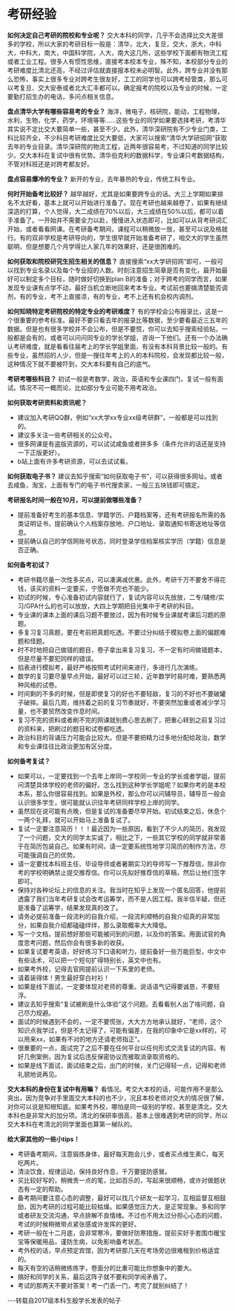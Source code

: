 # 考研经验
**如何决定自己考研的院校和专业呢？**
交大本科的同学，几乎不会选择比交大差很多的学校，所以大家的考研目标一般是：清华，北大，复旦，交大，浙大，中科大，中科大，南大，中国科学院，人大，南大这几所，这些学校下面都有物流工程或者工业工程。很多人有惯性思维，直接考本校本专业，殊不知，本校部分专业的考研难度比清北还高，不经过评估就直接报本校未必明智。此外，跨专业并没有那么恐怖，事实上很多专业对跨考生很友好，工工的同学也可以跨考经管类，那么可以考复旦、交大安泰或者北大汇丰都可以。确定报考的院校以及专业的时候，一定要勤打招生办的电话，多问点相关信息。

**盘点清华大学有哪些容易考的专业？**
海洋，微电子，核研院，能动，工程物理，水利，生物，化学，药学，环境等等......这些专业的同学如果要选择考研，考清华其实说不定比交大要简单一些，甚至不少。此外，清华深研院有不少专业门类，工科比较齐全，不少科目考研难度比交大要低，大家可以搜索“清华大学研招网”获取去年的专业目录。清华深研院的物流工程，近两年很容易考，不过知道的同学比较少。交大本科在复试中很有优势。清华伯克利的数据科学，专业课只考数据结构，不管对科班还是对跨考都友好。

**盘点容易爆冷的专业？**
新开的专业，去年暴热的专业，传统工科专业。

**何时开始备考比较好？**
越早越好，尤其是如果要跨专业的话。大三上学期如果排名不太好看，基本上就可以开始进行准备了。现在考研也越来越卷了，如果有继续深造的打算，个人觉得，大二成绩在70%以后，大三成绩在50%以后，都可以着手准备了。一开始并不需要全力以赴，慢慢进入状态即可，比如可以从背考研词汇开始，或者看看网课。在考研备考期间，课程可以稍微放一放，甚至可以说及格就行。有的双非学校是考研导向的，学生很早就开始准备考研了，咱交大的学生虽然聪明，但是想要几个月学得比人家几年的效果好，还是很困难的。

**如何获取和院校研究生招生相关的信息？**
直接搜索“xx大学研招网”即可，一般可以找到专业名录以及每个专业招的人数。时刻注意招生简章是否有变化，最开始最好可以制定多个目标，随时做好切换到plan B的准备；对于跨考的同学而言，如果发现专业课有点学不动，最好当机立断地回来考本专业。考试前也要搞清楚能否调剂，有的专业，考不上直接凉，有的专业，考不上还有机会校内调剂。

**如何知晓特定考研院校的特定专业的考研难度？**
有的学校会公布报录比，这是一个很重要的参考标准。最好不要只看去年的报录比等数据，至少要看最近三五年的数据。但是也有很多学校并不会公布，但是不要慌，你可以去知乎搜索经验贴，一般都是会有的，或者可以问问同专业的学长学姐，咨询一下他们。还有一个办法确认考研难度，就是看看往届考上的学长学姐里面，有没有本科背景比较一般的。有些专业，虽然招的人少，但是一搜往年考上的人的本科院校，会发现都比较一般，这种情况下就不要被吓到，交大本科要有自己的底气。

**考研考哪些科目？**
初试一般是考数学，政治，英语和专业课四门，复试一般有面试。情况不可一概而论，比如部分专业可能不用考政治。

**如何获取考研资料和资讯呢？**
* 建议加入考研QQ群，例如“xx大学xx专业xx级考研群”，一般都是可以找到的。
* 建议多关注一些考研相关的公众号。
* 很多网课是有盗版资源的，可以试试咸鱼或者拼多多（条件允许的话还是支持一下正版更好）。
* b站上面有许多考研资源，可以去试试看。

**如何获取电子书？**
建议去知乎搜索“如何获取电子书”，可以获得很多网址。或者去咸鱼，淘宝，上面有专门的电子书代搜卖家，一般三五块钱即可搞定。

**考研报名时间一般在10月，可以提前做哪些准备？**
* 提前准备好考生的基本信息、学籍学历、户籍档案等，还有考研报名所需的各类证明证书，提前确认个人档案存放地、户口地址、录取通知书寄送地址等信息。
* 提前确认自己的学信网账号状态，同时登录学信档案核实学历（学籍）信息是否正确。

**如何备考初试？**
* 考研书籍尽量一次性多买点，可以凑满减优惠。此外，考研千万不要舍不得花钱，该买的资料一定要买，宁愿做不完也不能少。
* 初试的时候，专心准备初试内容就行了，复试内容可以先放放，二专/辅修/实习/GPA什么的也可以放放，大四上学期把目光集中于考研的科目。
* 专业课的课本上面的课后习题不要放过，因为有时候专业课就考课后习题的原题。
* 多复习复习真题，要在考前把真题吃透。不要过分纠结于模拟卷上面的偏题难题和怪题。
* 时不时地把自己做错的题目，卷子拿出来复习复习，不一定有时间做错题本，但是尽量不要犯同样的错误。
* 掐表进行模拟考，最好严格按照考试时间来进行，多进行几次演练。
* 数学的复习要尽量早点开始，最好可以过三轮，近年数学时易时难，要熟悉两种风格的试卷。
* 时间剩的不多的时候，但是即使复习的好也不要轻敌，复习的不好也不要破罐子破摔。最后几周，维持着之前的复习节奏就好，不要突然加重或者减少学习量，也不要贸然改变作息时间。
* 复习不完的资料或者刷不完的网课就别费心思去刷了，把重心转到之前复习过的资料来，把刷过的题目和试卷都吃透。
* 政治科目的背诵压力可能会比较大。但是不要把精力过多地分配给政治，数学和专业课往往比政治更加有区分度。

**如何备考复试？**
* 如果可以，一定要找到一个去年上岸同一学校同一专业的学长或者学姐，提前问清楚具体学校的老师的偏好。怎么找到这种学长学姐呢？如果你考的是本校本系，那么你很容易找到。如果是外校，那么你可以问辅导员，辅导员一般会认识很多学生，很可能就认识往年考研同样学校上岸的同学。
* 虽然现在说可能有点晚，但是复试的准备要尽早开始。初试结束之后，休息个一两个礼拜，就可以开始马上准备复试了。
* 复试一定要注意简历！！！最近因为一些原因，看到了不少人的简历，我发现了一个问题，交大的同学太实诚了，相比之下，一些其它学校的同学就非常善于在简历包装自己。如果有时间，请一定要系统性地学习简历的制作方法，尽可能强调自己的优势。
* 请一定要找本科班主任、毕设导师或者暑期实习的导师写一下推荐信，除非你考的学校明确禁止提交推荐信。你可以先拟好推荐信的草稿，然后让他们签字即可。
* 保持对各种论坛上的信息的关注。我当时在知乎上发现一个匿名回答，他提前透露了我们当年考研复试会改考运筹学，而不是人因工程。我半信半疑，但还是准备了运筹学，结果发现真的改了。
* 请务必提前准备一段流利的自我介绍，一段流利顺畅的自我介绍真的非常加分，如果自我介绍都磕磕绊绊，那么录取概率大大降低。
* 写一个文档，提前想好那些可能被问到的问题，以及你的答案。用面试官的角度思考问题，然后你会有很多新的收获。
* 如果复试要考英语，好好练习下口语和听力，提前备好一些万能巨型，中文中有些话术，可以把一个短句扩得特别长，英文中也有。
* 如果考外校，记得去官网提前认识一下系里的老师。
* 请着装得体！男生最好穿白衬衫！
* 如果是线下面试，一定要体现对老师的尊重。说话语气记得要诚恳，不要轻浮。
* 建议去知乎搜索“复试被刷是什么体验”这个问题。去看看别人出了啥问题，自己尽力规避。
* 面试的时候遇到不会的，一定不要慌张，大大方方地承认就好，“老师，这个知识点我学过，但是不太记得了，可能有偏差，在我的印象中它是xx样的，可以用来xx，如果有不对的地方还请老师指正”。
* 很重要的一点，面试完了之后不要在任何平台以任何形式交流复试的内容。有好几例案例，因为复试后违反保密协议而被取消录取资格的。
* 如果是线下面试，面试结束之后，出门的时候，关门记得轻一点，记得和老师礼貌地说再见。

**交大本科的身份在复试中有用嘛？**
看情况。考交大本校的话，可能作用不是那么突出，因为竞争对手里面交大本科的也不少，况且本校老师对交大的情况很了解，对你可以说是知根知底。如果考外校，哪怕是同一级别的学校，甚至是清北，交大本科也是非常大的加分项。清北的保研率很高，基本上很难遇到考研的同学，所以交大本科在考清北的同学里面也算第一梯队的。

**给大家其他的一些小tips！**
* 考研备考期间，注意锻炼身体，最好每天跑会儿步，或者买点维生素C，每天吃两片。
* 清淡饮食，规律运动，保持良好作息，千万要提防感冒。
* 买比较好写的，稍微贵一点的笔，比如百乐的，写起来很顺畅，或许对做题状态有一定的帮助。
* 备考期间要注意心态的调整，最好可以找几个研友一起学习，互相监督互相鼓励，因为考研的过程可能比较枯燥。如果感觉压力大，是正常现象。多和同学或者研友交流沟通，早点排解不良情绪。不过也不用太过分担心心态的问题，考试的时候稍微带点紧张感或许发挥的更好。
* 考研一般在十二月底，会非常寒冷，要做好防寒措施，提前买好手套围巾暖宝宝等保暖用品，谨防生病，以免影响备考状态。
* 考外校的话，早点预定宾馆，因为考研那几天在考场旁边很难租到价格适宜的。
* 每天有空的话稍微练练字，卷面分的比重可能比你想象中的要大。
* 搞好和同学的关系，最后这阵子就不要和同学闹矛盾了。
* 考试的那两天不要对答案！考一门丢一门，考完了就别纠结了！

---转载自2017级本科生殷学长发表的帖子
